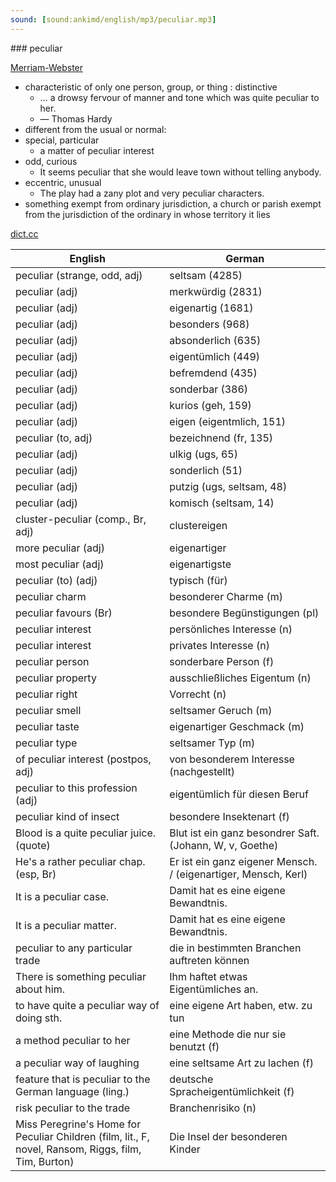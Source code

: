 ```yaml
---
sound: [sound:ankimd/english/mp3/peculiar.mp3]
---
```


\### peculiar

[Merriam-Webster](https://www.merriam-webster.com/dictionary/peculiar)

- characteristic of only one person, group, or thing : distinctive
    - … a drowsy fervour of manner and tone which was quite peculiar to her.
    - — Thomas Hardy
- different from the usual or normal:
- special, particular
    - a matter of peculiar interest
- odd, curious
    - It seems peculiar that she would leave town without telling anybody.
- eccentric, unusual
    - The play had a zany plot and very peculiar characters.
- something exempt from ordinary jurisdiction, a church or parish exempt from the jurisdiction of the ordinary in whose territory it lies

[dict.cc](https://www.dict.cc/peculiar)

| English        | German       |
| -------------- | ------------ |
| peculiar (strange, odd, adj) | seltsam (4285) |
| peculiar (adj) | merkwürdig (2831) |
| peculiar (adj) | eigenartig (1681) |
| peculiar (adj) | besonders (968) |
| peculiar (adj) | absonderlich (635) |
| peculiar (adj) | eigentümlich (449) |
| peculiar (adj) | befremdend (435) |
| peculiar (adj) | sonderbar (386) |
| peculiar (adj) | kurios (geh, 159) |
| peculiar (adj) | eigen (eigentmlich, 151) |
| peculiar (to, adj) | bezeichnend (fr, 135) |
| peculiar (adj) | ulkig (ugs, 65) |
| peculiar (adj) | sonderlich (51) |
| peculiar (adj) | putzig (ugs, seltsam, 48) |
| peculiar (adj) | komisch (seltsam, 14) |
| cluster-peculiar (comp., Br, adj) | clustereigen |
| more peculiar (adj) | eigenartiger |
| most peculiar (adj) | eigenartigste |
| peculiar (to) (adj) | typisch (für) |
| peculiar charm | besonderer Charme (m) |
| peculiar favours (Br) | besondere Begünstigungen (pl) |
| peculiar interest | persönliches Interesse (n) |
| peculiar interest | privates Interesse (n) |
| peculiar person | sonderbare Person (f) |
| peculiar property | ausschließliches Eigentum (n) |
| peculiar right | Vorrecht (n) |
| peculiar smell | seltsamer Geruch (m) |
| peculiar taste | eigenartiger Geschmack (m) |
| peculiar type | seltsamer Typ (m) |
| of peculiar interest (postpos, adj) | von besonderem Interesse (nachgestellt) |
| peculiar to this profession (adj) | eigentümlich für diesen Beruf |
| peculiar kind of insect | besondere Insektenart (f) |
| Blood is a quite peculiar juice. (quote) | Blut ist ein ganz besondrer Saft. (Johann, W, v, Goethe) |
| He's a rather peculiar chap. (esp, Br) | Er ist ein ganz eigener Mensch. / (eigenartiger, Mensch, Kerl) |
| It is a peculiar case. | Damit hat es eine eigene Bewandtnis. |
| It is a peculiar matter. | Damit hat es eine eigene Bewandtnis. |
| peculiar to any particular trade | die in bestimmten Branchen auftreten können |
| There is something peculiar about him. | Ihm haftet etwas Eigentümliches an. |
| to have quite a peculiar way of doing sth. | eine eigene Art haben, etw. zu tun |
| a method peculiar to her | eine Methode die nur sie benutzt (f) |
| a peculiar way of laughing | eine seltsame Art zu lachen (f) |
| feature that is peculiar to the German language (ling.) | deutsche Spracheigentümlichkeit (f) |
| risk peculiar to the trade | Branchenrisiko (n) |
| Miss Peregrine's Home for Peculiar Children (film, lit., F, novel, Ransom, Riggs, film, Tim, Burton) | Die Insel der besonderen Kinder |
